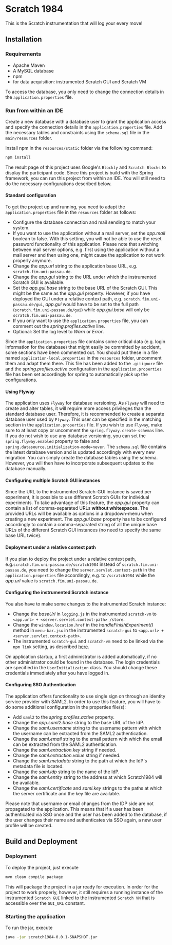 # Scratch 1984

This is the Scratch instrumentation that will log your every move!

## Installation

### Requirements

- Apache Maven
- A MySQL database
- npm
- for data acquisition: instrumented Scratch GUI and Scratch VM

To access the database, you only need to change the connection details in the `application.properties` file.

### Run from within an IDE

Create a new database with a database user to grant the application access and specify the connection details in the
`application.properties` file. Add the necessary tables and constraints using the `schema.sql` file in the
`main/resources` folder.

Install npm in the `resources/static` folder via the following command:
```bash
npm install
```
The result page of this project uses Google's `Blockly` and `Scratch Blocks` to display the participant code. Since this
project is build with the Spring framework, you can run this project from within an IDE. You will still need to do the
necessary configurations described below.

#### Standard configuration

To get the project up and running, you need to adapt the `application.properties` file in the `resources` folder as
follows:
- Configure the database connection and mail sending to match your system.
- If you want to use the application without a mail server, set the *app.mail* boolean to false. With this setting,
  you will not be able to use the reset password functionality of this application. Please note that switching between
  mail server options, e.g. first using the application without a mail server and then using one, might cause the
  application to not work properly anymore.
- Change the *app.url* string to the application base URL, e.g. `scratch.fim.uni-passau.de`.
- Change the *app.gui* string to the URL under which the instrumented Scratch GUI is available.
- Set the *app.gui.base* string to the base URL of the Scratch GUI. This might be the same as the *app.gui* property.
  However, if you have deployed the GUI under a relative context path, e.g. `scratch.fim.uni-passau.de/gui`, *app.gui*
  would have to be set to the full path (`scratch.fim.uni-passau.de/gui`) while *app.gui.base* will only be
  `scratch.fim.uni-passau.de`.
- If you only want to use the `application.properties` file, you can comment out the *spring.profiles.active* line.
- Optional: Set the log level to *Warn* or *Error*.

Since the `application.properties` file contains some critical data (e.g. login information for the database) that might
easily be committed by accident, some sections have been commented out. You should put these in a file named
`application-local.properties` in the `resources` folder, uncomment them and adapt them there. This file has been added
to the `.gitignore` file and the *spring.profiles.active* configuration in the `application.properties` file has been
set accordingly for spring to automatically pick up the configurations.

#### Using Flyway

The application uses `Flyway` for database versioning. As `Flyway` will need to create and alter tables, it will require
more access privileges than the standard database user. Therefore, it is recommended to create a separate database user
used by `Flyway`. This user can be specified in the matching section in the `application.properties` file. If you wish
to use `Flyway`, make sure to at least copy or uncomment the `spring.flyway.create-schemas` line. If you do not wish to
use any database versioning, you can set the `spring.flyway.enabled` property to false and
`spring.datasource.initialization-mode=never`. The `schema.sql` file contains the latest database version and is updated
accordingly with every new migration. You can simply create the database tables using the schema. However, you will then
have to incorporate subsequent updates to the database manually.

#### Configuring multiple Scratch GUI instances

Since the URL to the instrumented Scratch-GUI instance is saved per experiment, it is possible to use different Scratch
GUIs for individual experiments. To take advantage of this feature, the *app.gui* property can contain a list of
comma-separated URLs **without whitespaces**. The provided URLs will be available as options in a dropdown-menu when
creating a new experiment. The *app.gui.base* property has to be configured accordingly to contain a comma-separated
string of all the unique base URLs of the different Scratch GUI instances (no need to specify the same base URL twice).

#### Deployment under a relative context path

If you plan to deploy the project under a relative context path, e.g.`scratch.fim.uni-passau.de/scratch1984` instead of
`scratch.fim.uni-passau.de`, you need to change the `server.servlet.context-path` in the `application.properties` file
accordingly, e.g. to `/scratch1984` while the *app.url* value is `scratch.fim.uni-passau.de`.

#### Configuring the instrumented Scratch instance

You also have to make some changes to the instrumented Scratch instance:
- Change the *baseUrl* in `logging.js` in the instrumented `scratch-vm` to `<app.url> + <server.servlet.context-path>
  /store`.
- Change the `window.location.href` in the *handleFinishExperiment()* method in `menu-bar.jsx` in the instrumented
  `scratch-gui` to `<app.url> + <server.servlet.context-path>`.
- The instrumented `scratch-gui` and `scratch-vm` need to be linked via the `npm link` setting, as described
  [here](https://github.com/LLK/scratch-gui/wiki/Getting-Started).

On application startup, a first administrator is added automatically, if no other administrator could be found in the
database. The login credentials are specified in the `UserInitialization` class. You should change these credentials
immediately after you have logged in.

#### Configuring SSO Authentication

The application offers functionality to use single sign on through an identity service provider with SAML2. In order to
use this feature, you will have to do some additional configuration in the properties file(s):
- Add `saml2` to the *spring.profiles.active* property.
- Change the *app.saml2.base* string to the base URL of the IdP.
- Change the *saml.username* string to the username pattern with which the username can be extracted from the SAML2
authentication.
- Change the *saml.email* string to the email pattern with which the email can be extracted from the SAML2
authentication.
- Change the *saml.extraction.key* string if needed.
- Change the *saml.extraction.value* string if needed.
- Change the *saml.metadata* string to the path at which the IdP's metadata file is located.
- Change the *saml.idp* string to the name of the IdP.
- Change the *saml.entity* string to the address at which Scratch1984 will be available.
- Change the *saml.certificate* and *saml.key* strings to the paths at which the server certificate and the key file are
available.

Please note that username or email changes from the IDP side are not propagated to the application. This means that if a
user has been authenticated via SSO once and the user has been added to the database, if the user changes their name and
authenticates via SSO again, a new user profile will be created.

## Build and Deployment

### Deployment
To deploy the project, just execute
```bash
mvn clean compile package
```
This will package the project in a jar ready for execution. In order for the project to work properly, however, it still
requires a running instance of the instrumented `Scratch GUI` linked to the instrumented `Scratch VM` that is accessible
over the `GUI_URL` constant.

### Starting the application

To run the jar, execute
```bash
java -jar scratch1984-0.0.1-SNAPSHOT.jar
```
